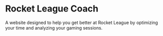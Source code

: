 # Rocket League Coach
A website designed to help you get better at Rocket League by optimizing your time and analyzing your gaming sessions.
